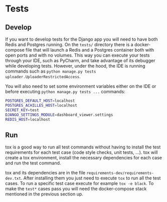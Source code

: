 # Tests

## Develop

If you want to develop tests for the Django app you will need to have both Redis and Postgres running.
On the `tests/` directory there is a docker-compose file that will launch a Redis and a Postgres container both with open ports and with no volumes.
This way you can execute your tests through your IDE, such as PyCharm, and take advantage of its debugger while developing tests.
However, under the hood, the IDE is running commands such as `python manage.py tests uploader.UploaderRestrictedAccess`.

You will also need to set some environment variables either on the IDE or before executing `python manage.py tests ...` commands:
```sh
POSTGRES_DEFAULT_HOST=localhost
POSTGRES_ACHILLES_HOST=localhost
SECRET_KEY=test
DJANGO_SETTINGS_MODULE=dashboard_viewer.settings
REDIS_HOST=localhost
```

## Run

tox is a good way to run all test commands without having to install the test requirements for each test case (code style checks, unit tests, ...). tox will create a tox environment, install the necessary dependencies for each case and run the test command.

tox and its dependencies are in the file `requirements-dev/requirements-dev.txt`. After installing them you just need to execute `tox` to run all the test cases. To run a specific test case execute for example `tox -e black`. To make the `test*` cases pass you will need the docker-compose stack mentioned in the previous section up.

